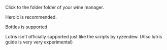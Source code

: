 Click to the folder folder of your wine manager.

Heroic is recommended.

Bottles is supported.

Lutris isn't officially supported just like the scripts by ryzendew. (Also lutris guide is very very experimental)
